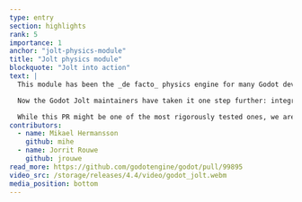 ```yaml
---
type: entry
section: highlights
rank: 5
importance: 1
anchor: "jolt-physics-module"
title: "Jolt physics module"
blockquote: "Jolt into action"
text: |
  This module has been the _de facto_ physics engine for many Godot developers since its inception in late 2022, so it only made sense to promote it to an official addon for more users to find.

  Now the Godot Jolt maintainers have taken it one step further: integrating the module into the engine directly. A process that ended up requiring over 500 files and 115 thousand lines of code!

  While this PR might be one of the most rigorously tested ones, we are eagerly awaiting your feedback (and [GitHub issues](https://github.com/godotengine/godot/issues)) to eventually be able to drop the "experimental" label on this addition. Until then, you have to enable this alternative to Godot Physics in the project settings. Before you do, make sure to check if your interests/use-cases are properly supported in the documentation.
contributors:
  - name: Mikael Hermansson
    github: mihe
  - name: Jorrit Rouwe
    github: jrouwe
read_more: https://github.com/godotengine/godot/pull/99895
video_src: /storage/releases/4.4/video/godot_jolt.webm
media_position: bottom
---
```

